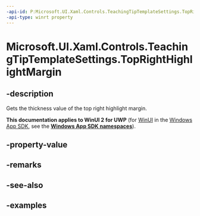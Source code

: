 ```yaml
---
-api-id: P:Microsoft.UI.Xaml.Controls.TeachingTipTemplateSettings.TopRightHighlightMargin
-api-type: winrt property
---
```


# Microsoft.UI.Xaml.Controls.TeachingTipTemplateSettings.TopRightHighlightMargin

<!--
public Windows.UI.Xaml.Thickness TopRightHighlightMargin { get; set; }
-->

## -description

Gets the thickness value of the top right highlight margin.

**This documentation applies to WinUI 2 for UWP** (for [WinUI](/windows/apps/winui/winui3/) in the [Windows App SDK](/windows/apps/windows-app-sdk/), see the **[Windows App SDK namespaces](/windows/windows-app-sdk/api/winrt/)**).

## -property-value

## -remarks

## -see-also

## -examples

